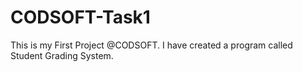 # CODSOFT-Task1
This is my First Project @CODSOFT. I have created a program called Student Grading System.
